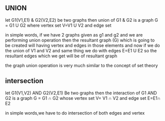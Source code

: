 ## UNION
let G1(V1,E1) & G2(V2,E2) be two graphs then union of G1 & G2 is a graph G = G1 U G2 where vertex set V=V1 U V2 and edge set

in simple words,
if we have 2 graphs given as g1 and g2 and we are performing union operation then the resultant graph (G) 
 which is going to be created will having vertex and edges in those elements  and now if we do the union  of V1 and V2 and same thing we do with edges E=E1 U E2 so the resultant edges which we get will be of resultant graph

 the graph union operation is very much similar to the concept of set theory

 ## intersection

let G1(V1,V2) AND G2(V2,E1) Be two graphs then the interaction  of  G1 AND G2 is  a graph G = G1 ∩ G2 whose vertex set V= V1 ∩ V2 and edge set E=E1∩ E2

in simple words,we have to do intersection of both edges and vertex 
